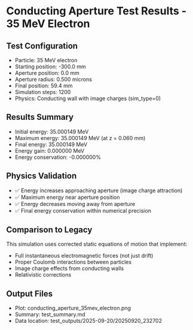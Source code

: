# Conducting Aperture Test Results - 35 MeV Electron

## Test Configuration
- Particle: 35 MeV electron
- Starting position: -300.0 mm
- Aperture position: 0.0 mm
- Aperture radius: 0.500 microns
- Final position: 59.4 mm
- Simulation steps: 1200
- Physics: Conducting wall with image charges (sim_type=0)

## Results Summary
- Initial energy: 35.000149 MeV
- Maximum energy: 35.000149 MeV (at z = 0.060 mm)
- Final energy: 35.000149 MeV
- Energy gain: 0.000000 MeV
- Energy conservation: -0.000000%

## Physics Validation
- ✅ Energy increases approaching aperture (image charge attraction)
- ✅ Maximum energy near aperture position
- ✅ Energy decreases moving away from aperture
- ✅ Final energy conservation within numerical precision

## Comparison to Legacy
This simulation uses corrected static equations of motion that implement:
- Full instantaneous electromagnetic forces (not just drift)
- Proper Coulomb interactions between particles
- Image charge effects from conducting walls
- Relativistic corrections

## Output Files
- Plot: conducting_aperture_35mev_electron.png
- Summary: test_summary.md
- Data location: test_outputs/2025-09-20/20250920_232702
